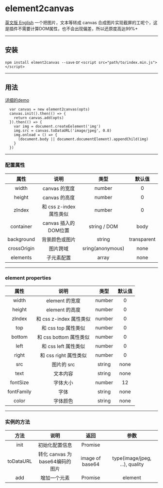 # element2canvas
[英文版 English](https://github.com/fireflyEngineer/element2canvas)
一个把图片，文本等转成 canvas 合成图片实现截屏的工呢个，这是插件不需要计算DOM属性，也不会出现偏差，所以还原度高达99%+

---------------------

## 安装
```npm install elment2canvas --save```
or
```<script src="path/to/index.min.js"></script>```

---------------------

## 用法
[详细的demo](https://github.com/fireflyEngineer/element2canvas/tree/master/example/demo)
```
  var canvas = new element2canvas(opts)
  canvas.init().then(() => {
    return canvas.add(opts)
  }).then(() => {
    var img = document.createEelement('img')
    img.src = canvas.toDataURL('image/jpeg', 0.8)
    img.onload = () => {
      (document.body || document.documentElement).appendChild(img)
    }
  }) 
```
--------
### 配置属性

| 属性 | 说明 | 类型 | 默认值
| :-: | :-: | :-: | :-: |
| width | canvas 的宽度 | number | 0 |
| height | canvas 的高度 | number | 0 |
| zIndex | 和 css z-index 属性类似 | number | 0 |
| container | canvas 插入的DOM位置 | string / DOM | body|
| background | 背景颜色或图片 | string | transparent |
| crossOrigin | 图片跨域 | sring(anonymous) | none |
| elements | 子元素配置 | array | none |

---------------------
### element properties

| 属性 | 说明 | 类型 | 默认值
| :-: | :-: | :-: | :-: |
| width | element 的宽度 | number | 0 |
| height | element 的高度 | number | 0 |
| zIndex | 和 css z-index 属性类似 | number | 0 |
| top |  和 css top 属性类似 | number | 0 |
| bottom |  和 css bottom 属性类似 | number | 0 |
| left |  和 css left 属性类似 | number | 0 |
| right |  和 css right 属性类似 | number | 0 |
| src | 图片的 src | string | none |
| text | 文本内容 | string | none |
| fontSize | 字体大小 | number | 12 |
| fontFamily | 字体 | string | none |
| color | 字体颜色 | string | none |

---------------

### 实例的方法
| 方法 | 说明 | 返回 | 参数 |
| :-: | :-: | :-: | :-: |
| init | 初始化配置信息 | Promise |
| toDataURL | 转化 canvas 为base64编码的图片 | image of base64 | type(image/jpeg, ...), quality |
| add | 增加一个元素 | Promise | element |